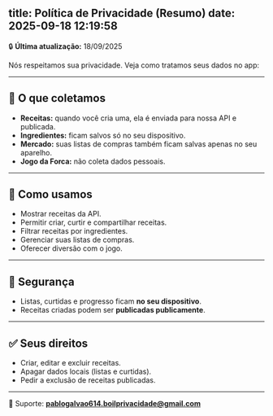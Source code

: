 title: Política de Privacidade (Resumo)
date: 2025-09-18 12:19:58
---
🔒 **Última atualização:** 18/09/2025  

Nós respeitamos sua privacidade. Veja como tratamos seus dados no app:

---

## 📌 O que coletamos
- **Receitas:** quando você cria uma, ela é enviada para nossa API e publicada.  
- **Ingredientes:** ficam salvos só no seu dispositivo.  
- **Mercado:** suas listas de compras também ficam salvas apenas no seu aparelho.  
- **Jogo da Forca:** não coleta dados pessoais.  

---

## 🎯 Como usamos
- Mostrar receitas da API.  
- Permitir criar, curtir e compartilhar receitas.  
- Filtrar receitas por ingredientes.  
- Gerenciar suas listas de compras.  
- Oferecer diversão com o jogo.  

---

## 🔐 Segurança
- Listas, curtidas e progresso ficam **no seu dispositivo**.  
- Receitas criadas podem ser **publicadas publicamente**.  

---

## ✅ Seus direitos
- Criar, editar e excluir receitas.  
- Apagar dados locais (listas e curtidas).  
- Pedir a exclusão de receitas publicadas.  

---

📧 Suporte: **[pablogalvao614.boilprivacidade@gmail.com](mailto:pablogalvao614.boilprivacidade@gmail.com)**
